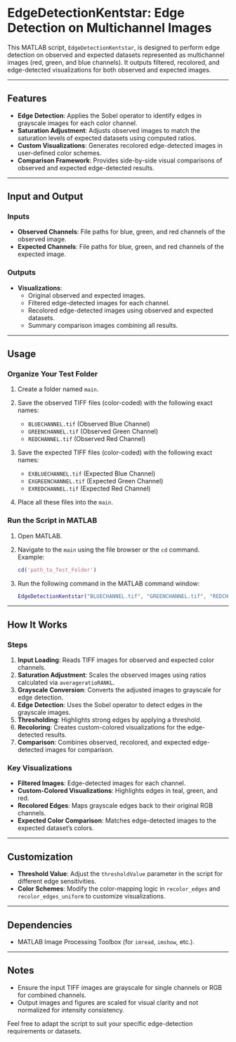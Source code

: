 
# EdgeDetectionKentstar: Edge Detection on Multichannel Images

This MATLAB script, `EdgeDetectionKentstar`, is designed to perform edge detection on observed and expected datasets represented as multichannel images (red, green, and blue channels). It outputs filtered, recolored, and edge-detected visualizations for both observed and expected images.

---

## Features
- **Edge Detection**: Applies the Sobel operator to identify edges in grayscale images for each color channel.
- **Saturation Adjustment**: Adjusts observed images to match the saturation levels of expected datasets using computed ratios.
- **Custom Visualizations**: Generates recolored edge-detected images in user-defined color schemes.
- **Comparison Framework**: Provides side-by-side visual comparisons of observed and expected edge-detected results.

---

## Input and Output

### Inputs
- **Observed Channels**: File paths for blue, green, and red channels of the observed image.
- **Expected Channels**: File paths for blue, green, and red channels of the expected image.

### Outputs
- **Visualizations**: 
  - Original observed and expected images.
  - Filtered edge-detected images for each channel.
  - Recolored edge-detected images using observed and expected datasets.
  - Summary comparison images combining all results.

---

## Usage

### Organize Your Test Folder
1. Create a folder named `main`.
2. Save the observed TIFF files (color-coded) with the following exact names:
   - `BLUECHANNEL.tif` (Observed Blue Channel)
   - `GREENCHANNEL.tif` (Observed Green Channel)
   - `REDCHANNEL.tif` (Observed Red Channel)
3. Save the expected TIFF files (color-coded) with the following exact names:
   - `EXBLUECHANNEL.tif` (Expected Blue Channel)
   - `EXGREENCHANNEL.tif` (Expected Green Channel)
   - `EXREDCHANNEL.tif` (Expected Red Channel)

4. Place all these files into the `main`.

### Run the Script in MATLAB
1. Open MATLAB.
2. Navigate to the `main` using the file browser or the `cd` command.  
   Example: 
   ```matlab
   cd('path_to_Test_Folder')
   ```

3. Run the following command in the MATLAB command window:
   ```matlab
   EdgeDetectionKentstar("BLUECHANNEL.tif", "GREENCHANNEL.tif", "REDCHANNEL.tif", "EXBLUECHANNEL.tif", "EXGREENCHANNEL.tif", "EXREDCHANNEL.tif");
   ```

---

## How It Works

### Steps
1. **Input Loading**: Reads TIFF images for observed and expected color channels.
2. **Saturation Adjustment**: Scales the observed images using ratios calculated via `averageratioRANKL`.
3. **Grayscale Conversion**: Converts the adjusted images to grayscale for edge detection.
4. **Edge Detection**: Uses the Sobel operator to detect edges in the grayscale images.
5. **Thresholding**: Highlights strong edges by applying a threshold.
6. **Recoloring**: Creates custom-colored visualizations for the edge-detected results.
7. **Comparison**: Combines observed, recolored, and expected edge-detected images for comparison.

### Key Visualizations
- **Filtered Images**: Edge-detected images for each channel.
- **Custom-Colored Visualizations**: Highlights edges in teal, green, and red.
- **Recolored Edges**: Maps grayscale edges back to their original RGB channels.
- **Expected Color Comparison**: Matches edge-detected images to the expected dataset’s colors.

---

## Customization
- **Threshold Value**: Adjust the `thresholdValue` parameter in the script for different edge sensitivities.
- **Color Schemes**: Modify the color-mapping logic in `recolor_edges` and `recolor_edges_uniform` to customize visualizations.

---

## Dependencies
- MATLAB Image Processing Toolbox (for `imread`, `imshow`, etc.).

---

## Notes
- Ensure the input TIFF images are grayscale for single channels or RGB for combined channels.
- Output images and figures are scaled for visual clarity and not normalized for intensity consistency. 

Feel free to adapt the script to suit your specific edge-detection requirements or datasets.
